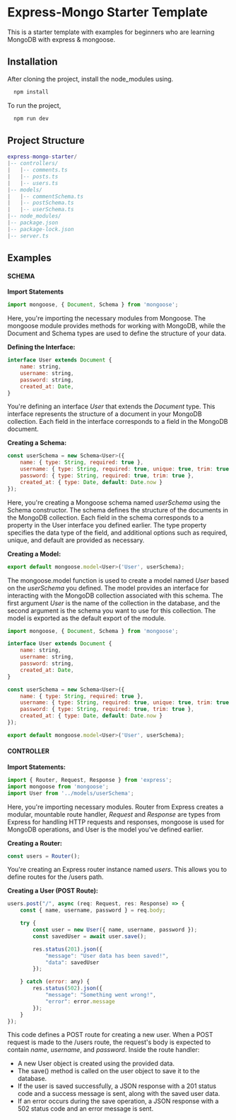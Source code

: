 
# Express-Mongo Starter Template
This is a starter template with examples for beginners who are learning MongoDB with express & mongoose.
## Installation
After cloning the project, install the node_modules using.
```bash
  npm install
```
To run the project,
```bash
  npm run dev
```
## Project Structure
```lua
express-mongo-starter/
|-- controllers/
|   |-- comments.ts
|   |-- posts.ts
|   |-- users.ts
|-- models/
|   |-- commentSchema.ts
|   |-- postSchema.ts    
|   |-- userSchema.ts
|-- node_modules/
|-- package.json
|-- package-lock.json
|-- server.ts
```
## Examples

#### **SCHEMA**

**Import Statements** 
```javascript
import mongoose, { Document, Schema } from 'mongoose';
```
Here, you're importing the necessary modules from Mongoose. The mongoose module provides methods for working with MongoDB, while the Document and Schema types are used to define the structure of your data.

**Defining the Interface:**
```javascript
interface User extends Document {
    name: string,
    username: string,
    password: string,
    created_at: Date,
}
```

You're defining an interface *User* that extends the *Document* type. This interface represents the structure of a document in your MongoDB collection. Each field in the interface corresponds to a field in the MongoDB document.

**Creating a Schema:**

```javascript
const userSchema = new Schema<User>({
    name: { type: String, required: true },
    username: { type: String, required: true, unique: true, trim: true },
    password: { type: String, required: true, trim: true },
    created_at: { type: Date, default: Date.now }
});
```

Here, you're creating a Mongoose schema named *userSchema* using the Schema constructor. The schema defines the structure of the documents in the MongoDB collection. Each field in the schema corresponds to a property in the User interface you defined earlier. The type property specifies the data type of the field, and additional options such as required, unique, and default are provided as necessary.

**Creating a Model:**

```javascript
export default mongoose.model<User>('User', userSchema);
```

The mongoose.model function is used to create a model named *User* based on the *userSchema* you defined. The model provides an interface for interacting with the MongoDB collection associated with this schema. The first argument *User* is the name of the collection in the database, and the second argument is the schema you want to use for this collection. The model is exported as the default export of the module.

```javascript
import mongoose, { Document, Schema } from 'mongoose';

interface User extends Document {
    name: string,
    username: string,
    password: string,
    created_at: Date,
}

const userSchema = new Schema<User>({
    name: { type: String, required: true },
    username: { type: String, required: true, unique: true, trim: true },
    password: { type: String, required: true, trim: true },
    created_at: { type: Date, default: Date.now }
});

export default mongoose.model<User>('User', userSchema);
```

#### **CONTROLLER**

**Import Statements:**

```javascript
import { Router, Request, Response } from 'express';
import mongoose from 'mongoose';
import User from '../models/userSchema';
```

Here, you're importing necessary modules. Router from Express creates a modular, mountable route handler, *Request* and *Response* are types from Express for handling HTTP requests and responses, mongoose is used for MongoDB operations, and User is the model you've defined earlier.

**Creating a Router:**

```javascript
const users = Router();
```

You're creating an Express router instance named *users*. This allows you to define routes for the /users path.

**Creating a User (POST Route):**

```javascript
users.post("/", async (req: Request, res: Response) => {
    const { name, username, password } = req.body;

    try {
        const user = new User({ name, username, password });
        const savedUser = await user.save();

        res.status(201).json({
            "message": "User data has been saved!",
            "data": savedUser
        });

    } catch (error: any) {
        res.status(502).json({
            "message": "Something went wrong!",
            "error": error.message
        });
    }
});
```

This code defines a POST route for creating a new user. When a POST request is made to the /users route, the request's body is expected to contain *name*, *username*, and *password*. Inside the route handler:

- A new User object is created using the provided data.
- The save() method is called on the user object to save it to the database.
- If the user is saved successfully, a JSON response with a 201 status code and a   success message is sent, along with the saved user data.
- If an error occurs during the save operation, a JSON response with a 502 status code and an error message is sent.